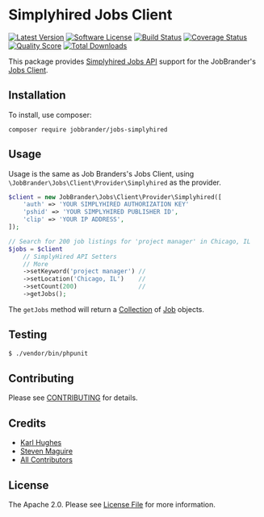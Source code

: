 # Simplyhired Jobs Client

[![Latest Version](https://img.shields.io/github/release/JobBrander/jobs-simplyhired.svg?style=flat-square)](https://github.com/JobBrander/jobs-simplyhired/releases)
[![Software License](https://img.shields.io/badge/license-APACHE%202.0-brightgreen.svg?style=flat-square)](LICENSE.md)
[![Build Status](https://img.shields.io/travis/JobBrander/jobs-simplyhired/master.svg?style=flat-square&1)](https://travis-ci.org/JobBrander/jobs-simplyhired)
[![Coverage Status](https://img.shields.io/scrutinizer/coverage/g/JobBrander/jobs-simplyhired.svg?style=flat-square)](https://scrutinizer-ci.com/g/JobBrander/jobs-simplyhired/code-structure)
[![Quality Score](https://img.shields.io/scrutinizer/g/JobBrander/jobs-simplyhired.svg?style=flat-square)](https://scrutinizer-ci.com/g/JobBrander/jobs-simplyhired)
[![Total Downloads](https://img.shields.io/packagist/dt/jobbrander/jobs-simplyhired.svg?style=flat-square)](https://packagist.org/packages/jobbrander/jobs-simplyhired)

This package provides [Simplyhired Jobs API](http://www.simplyhired.com/a/publishers/overview)
support for the JobBrander's [Jobs Client](https://github.com/JobBrander/jobs-common).

## Installation

To install, use composer:

```
composer require jobbrander/jobs-simplyhired
```

## Usage

Usage is the same as Job Branders's Jobs Client, using `\JobBrander\Jobs\Client\Provider\Simplyhired` as the provider.

```php
$client = new JobBrander\Jobs\Client\Provider\Simplyhired([
    'auth' => 'YOUR SIMPLYHIRED AUTHORIZATION KEY'
    'pshid' => 'YOUR SIMPLYHIRED PUBLISHER ID',
    'clip' => 'YOUR IP ADDRESS',
]);

// Search for 200 job listings for 'project manager' in Chicago, IL
$jobs = $client
    // SimplyHired API Setters
    // More
    ->setKeyword('project manager') //
    ->setLocation('Chicago, IL')    //
    ->setCount(200)                 //
    ->getJobs();
```

The `getJobs` method will return a [Collection](https://github.com/JobBrander/jobs-common/blob/master/src/Collection.php) of [Job](https://github.com/JobBrander/jobs-common/blob/master/src/Job.php) objects.

## Testing

``` bash
$ ./vendor/bin/phpunit
```

## Contributing

Please see [CONTRIBUTING](https://github.com/jobbrander/jobs-simplyhired/blob/master/CONTRIBUTING.md) for details.

## Credits

- [Karl Hughes](https://github.com/karllhughes)
- [Steven Maguire](https://github.com/stevenmaguire)
- [All Contributors](https://github.com/jobbrander/jobs-simplyhired/contributors)

## License

The Apache 2.0. Please see [License File](https://github.com/jobbrander/jobs-simplyhired/blob/master/LICENSE) for more information.
